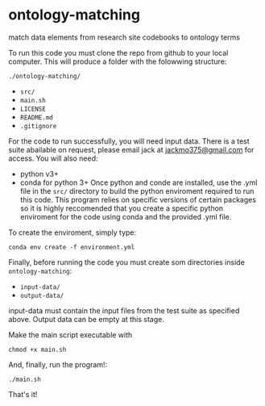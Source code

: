 # ontology-matching
match data elements from research site codebooks to ontology terms

To run this code you must clone the repo from github to your local computer. This will produce a folder with the folowwing structure:

`./ontology-matching/`
* `src/`
* `main.sh`
* `LICENSE`
* `README.md`
* `.gitignore`
  
 For the code to run successfully, you will need input data. There is a test suite abailable on request, please email jack at jackmo375@gmail.com for access. You will also need:
  * python v3+
  * conda for python 3+
Once python and conde are installed, use the .yml file in the `src/` directory to build the python enviroment required to run this code. This program relies on specific versions of certain packages so it is highly reccomended that you create a specific python enviroment for the code using conda and the provided .yml file. 

To create the enviroment, simply type:
```
conda env create -f environment.yml
```

Finally, before running the code you must create som directories inside `ontology-matching`:
* `input-data/`
* `output-data/`
 
input-data must contain the input files from the test suite as specified above. Output data can be empty at this stage. 

Make the main script executable with
```
chmod +x main.sh
```

And, finally, run the program!:
```
./main.sh
```

That's it!
  

